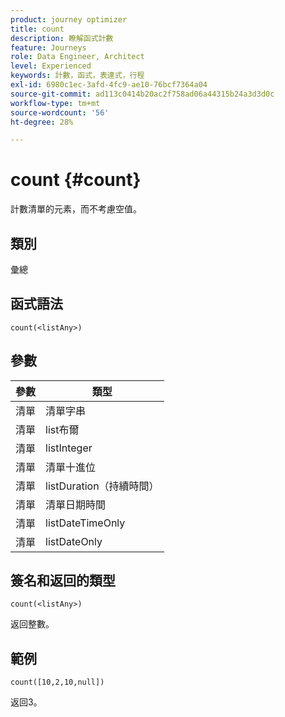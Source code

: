 ```yaml
---
product: journey optimizer
title: count
description: 瞭解函式計數
feature: Journeys
role: Data Engineer, Architect
level: Experienced
keywords: 計數，函式，表達式，行程
exl-id: 6980c1ec-3afd-4fc9-ae10-76bcf7364a04
source-git-commit: ad113c0414b20ac2f758ad06a44315b24a3d3d0c
workflow-type: tm+mt
source-wordcount: '56'
ht-degree: 28%

---
```


# count {#count}

計數清單的元素，而不考慮空值。

## 類別

彙總

## 函式語法

`count(<listAny>)`

## 參數

| 參數 | 類型 |
|-----------|------------------|
| 清單 | 清單字串 |
| 清單 | list布爾 |
| 清單 | listInteger |
| 清單 | 清單十進位 |
| 清單 | listDuration（持續時間） |
| 清單 | 清單日期時間 |
| 清單 | listDateTimeOnly |
| 清單 | listDateOnly |

## 簽名和返回的類型

`count(<listAny>)`

返回整數。

## 範例

`count([10,2,10,null])`

返回3。
